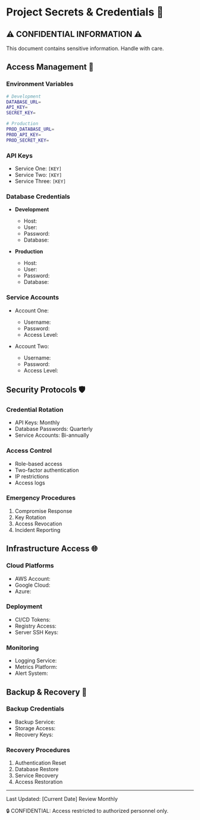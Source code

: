 # Project Secrets & Credentials 🔐

## ⚠️ CONFIDENTIAL INFORMATION ⚠️
This document contains sensitive information. Handle with care.

## Access Management 🔑

### Environment Variables
```bash
# Development
DATABASE_URL=
API_KEY=
SECRET_KEY=

# Production
PROD_DATABASE_URL=
PROD_API_KEY=
PROD_SECRET_KEY=
```

### API Keys
- Service One: `[KEY]`
- Service Two: `[KEY]`
- Service Three: `[KEY]`

### Database Credentials
- **Development**
  - Host: 
  - User: 
  - Password: 
  - Database: 

- **Production**
  - Host: 
  - User: 
  - Password: 
  - Database: 

### Service Accounts
- Account One: 
  - Username:
  - Password:
  - Access Level:

- Account Two:
  - Username:
  - Password:
  - Access Level:

## Security Protocols 🛡️

### Credential Rotation
- API Keys: Monthly
- Database Passwords: Quarterly
- Service Accounts: Bi-annually

### Access Control
- Role-based access
- Two-factor authentication
- IP restrictions
- Access logs

### Emergency Procedures
1. Compromise Response
2. Key Rotation
3. Access Revocation
4. Incident Reporting

## Infrastructure Access 🌐

### Cloud Platforms
- AWS Account:
- Google Cloud:
- Azure:

### Deployment
- CI/CD Tokens:
- Registry Access:
- Server SSH Keys:

### Monitoring
- Logging Service:
- Metrics Platform:
- Alert System:

## Backup & Recovery 💾

### Backup Credentials
- Backup Service:
- Storage Access:
- Recovery Keys:

### Recovery Procedures
1. Authentication Reset
2. Database Restore
3. Service Recovery
4. Access Restoration

---

Last Updated: [Current Date]
Review Monthly

🔒 CONFIDENTIAL: Access restricted to authorized personnel only.
